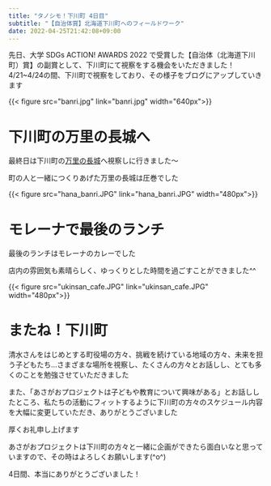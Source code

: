 ```yaml
---
title: "タノシモ！下川町 4日目"
subtitle: "【自治体賞】北海道下川町へのフィールドワーク"
date: 2022-04-25T21:42:08+09:00
---
```

先日、大学 SDGs ACTION! AWARDS 2022 で受賞した【自治体（北海道下川町）賞】の副賞として、下川町にて視察をする機会をいただきました！
4/21~4/24の間、下川町で視察をしており、その様子をブログにアップしていきます
<!--more-->
{{< figure src="banri.jpg" link="banri.jpg" width="640px">}}

# 下川町の万里の長城へ
最終日は下川町の[万里の長城](http://www.shimokawa-time.net/event/banri/)へ視察しに行きました〜

町の人と一緒につくりあげた万里の長城は圧巻でした

{{< figure src="hana_banri.JPG" link="hana_banri.JPG" width="480px">}}

# モレーナで最後のランチ
最後のランチはモレーナのカレーでした

店内の雰囲気も素晴らしく、ゆっくりとした時間を過ごすことができました^^

{{< figure src="ukinsan_cafe.JPG" link="ukinsan_cafe.JPG" width="480px">}}

# またね！下川町
清水さんをはじめとする町役場の方々、挑戦を続けている地域の方々、未来を担う子どもたち…さまざまな場所を視察し、たくさんの方々とお話しし、とても多くのことを勉強させていただきました

また、「あさがおプロジェクトは子どもや教育について興味がある」とお話ししたところ、私たちの活動にフィットするように下川町の方々のスケジュール内容を大幅に変更していただき、ありがとうございました

厚くお礼申し上げます

あさがおプロジェクトは下川町の方々と一緒に企画ができたら面白いなと思っていますので、その時はよろしくお願いします(^o^)

4日間、本当にありがとうございました！
